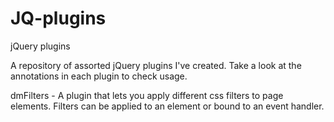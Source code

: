 # JQ-plugins
jQuery plugins

A repository of assorted jQuery plugins I've created. Take a look at the annotations in each plugin
to check usage.

dmFilters - A plugin that lets you apply different css filters to page elements. Filters can be applied to an element or bound to an event handler.
